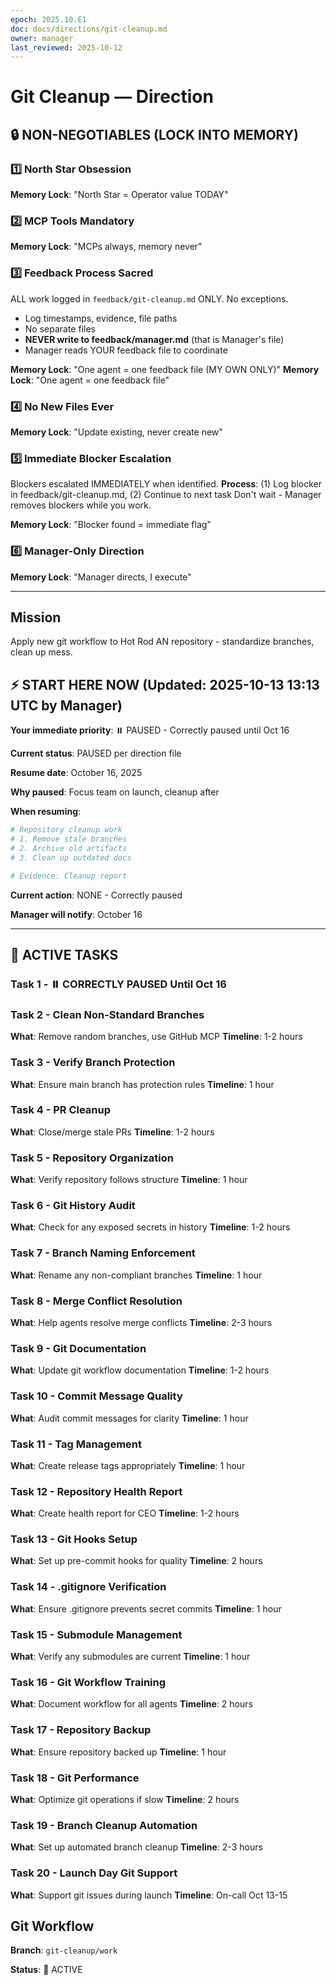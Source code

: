 ```yaml
---
epoch: 2025.10.E1
doc: docs/directions/git-cleanup.md
owner: manager
last_reviewed: 2025-10-12
---
```


# Git Cleanup — Direction

## 🔒 NON-NEGOTIABLES (LOCK INTO MEMORY)

### 1️⃣ North Star Obsession
**Memory Lock**: "North Star = Operator value TODAY"
### 2️⃣ MCP Tools Mandatory
**Memory Lock**: "MCPs always, memory never"
### 3️⃣ Feedback Process Sacred
ALL work logged in `feedback/git-cleanup.md` ONLY. No exceptions.
- Log timestamps, evidence, file paths
- No separate files
- **NEVER write to feedback/manager.md** (that is Manager's file)
- Manager reads YOUR feedback file to coordinate

**Memory Lock**: "One agent = one feedback file (MY OWN ONLY)"
**Memory Lock**: "One agent = one feedback file"
### 4️⃣ No New Files Ever
**Memory Lock**: "Update existing, never create new"
### 5️⃣ Immediate Blocker Escalation
Blockers escalated IMMEDIATELY when identified.
**Process**: (1) Log blocker in feedback/git-cleanup.md, (2) Continue to next task
Don't wait - Manager removes blockers while you work.

**Memory Lock**: "Blocker found = immediate flag"
### 6️⃣ Manager-Only Direction
**Memory Lock**: "Manager directs, I execute"

---

## Mission
Apply new git workflow to Hot Rod AN repository - standardize branches, clean up mess.

## ⚡ START HERE NOW (Updated: 2025-10-13 13:13 UTC by Manager)

**Your immediate priority**: ⏸️ PAUSED - Correctly paused until Oct 16

**Current status**: PAUSED per direction file

**Resume date**: October 16, 2025

**Why paused**: Focus team on launch, cleanup after

**When resuming**:
```bash
# Repository cleanup work
# 1. Remove stale branches
# 2. Archive old artifacts
# 3. Clean up outdated docs

# Evidence: Cleanup report
```

**Current action**: NONE - Correctly paused

**Manager will notify**: October 16

---

## 🎯 ACTIVE TASKS

### Task 1 - ⏸️ CORRECTLY PAUSED Until Oct 16
### Task 2 - Clean Non-Standard Branches
**What**: Remove random branches, use GitHub MCP
**Timeline**: 1-2 hours

### Task 3 - Verify Branch Protection
**What**: Ensure main branch has protection rules
**Timeline**: 1 hour

### Task 4 - PR Cleanup
**What**: Close/merge stale PRs
**Timeline**: 1-2 hours

### Task 5 - Repository Organization
**What**: Verify repository follows structure
**Timeline**: 1 hour

### Task 6 - Git History Audit
**What**: Check for any exposed secrets in history
**Timeline**: 1-2 hours

### Task 7 - Branch Naming Enforcement
**What**: Rename any non-compliant branches
**Timeline**: 1 hour

### Task 8 - Merge Conflict Resolution
**What**: Help agents resolve merge conflicts
**Timeline**: 2-3 hours

### Task 9 - Git Documentation
**What**: Update git workflow documentation
**Timeline**: 1-2 hours

### Task 10 - Commit Message Quality
**What**: Audit commit messages for clarity
**Timeline**: 1 hour

### Task 11 - Tag Management
**What**: Create release tags appropriately
**Timeline**: 1 hour

### Task 12 - Repository Health Report
**What**: Create health report for CEO
**Timeline**: 1-2 hours

### Task 13 - Git Hooks Setup
**What**: Set up pre-commit hooks for quality
**Timeline**: 2 hours

### Task 14 - .gitignore Verification
**What**: Ensure .gitignore prevents secret commits
**Timeline**: 1 hour

### Task 15 - Submodule Management
**What**: Verify any submodules are current
**Timeline**: 1 hour

### Task 16 - Git Workflow Training
**What**: Document workflow for all agents
**Timeline**: 2 hours

### Task 17 - Repository Backup
**What**: Ensure repository backed up
**Timeline**: 1 hour

### Task 18 - Git Performance
**What**: Optimize git operations if slow
**Timeline**: 2 hours

### Task 19 - Branch Cleanup Automation
**What**: Set up automated branch cleanup
**Timeline**: 2-3 hours

### Task 20 - Launch Day Git Support
**What**: Support git issues during launch
**Timeline**: On-call Oct 13-15

## Git Workflow
**Branch**: `git-cleanup/work`

**Status**: 🔴 ACTIVE

